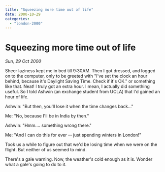 ```yaml
---
title: "Squeezing more time out of life"
date: 2000-10-29
categories: 
  - "london-2000"
---
```


# Squeezing more time out of life

*Sun, 29 Oct 2000*

Sheer laziness kept me in bed till 9:30AM. Then I got dressed, and logged on to the computer, only to be greeted with "I've set the clock an hour behind, because it's Daylight Saving Time. Check if it's OK." or something like that. Neat! I truly got an extra hour. I mean, I actually did something useful. So I told Ashwin (an exchange student from UCLA) that I'd gained an hour of life.

Ashwin: "But then, you'll lose it when the time changes back..."

Me: "No, because I'll be in India by then."

Ashwin: "Hmm.... something wrong there."

Me: "And I can do this for ever -- just spending winters in London!"

Took us a while to figure out that we'd be losing time when we were on the flight. But neither of us seemed to mind.

There's a gale warning. Now, the weather's cold enough as it is. Wonder what a gale's going to do to it.